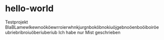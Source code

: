 # hello-world
Testprojekt
BlaBLamewlkewnoököewrroierwhnkjurgnboköbnokiuöjgebnoöenboöiboiröeubriebribroiuöberiuberiub
Ich habe nur Mist geschrieben
